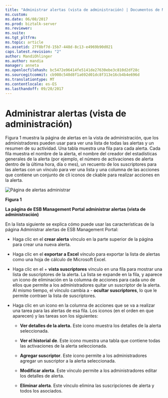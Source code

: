 ```yaml
---
title: "Administrar alertas (vista de administración) | Documentos de Microsoft"
ms.custom: 
ms.date: 06/08/2017
ms.prod: biztalk-server
ms.reviewer: 
ms.suite: 
ms.tgt_pltfrm: 
ms.topic: article
ms.assetid: 27f8bf7d-15b7-448d-8c13-e4969b90d021
caps.latest.revision: "2"
author: MandiOhlinger
ms.author: mandia
manager: anneta
ms.openlocfilehash: bc5472e96414fe5141de27630ebe3c810d2df28c
ms.sourcegitcommit: cb908c540d8f1a692d01dc8f313e16cb4b4e696d
ms.translationtype: MT
ms.contentlocale: es-ES
ms.lasthandoff: 09/20/2017
---
```

# <a name="manage-alerts-administration-view"></a>Administrar alertas (vista de administración)
Figura 1 muestra la página de alertas en la vista de administración, que los administradores pueden usar para ver una lista de todas las alertas y un resumen de su actividad. Una tabla muestra una fila para cada alerta. Cada fila muestra el nombre de la alerta, el nombre del creador del estadísticas generales de la alerta (por ejemplo, el número de activaciones de alerta dentro de la última hora, día o mes), un recuento de los suscriptores para las alertas con un vínculo para ver una lista y una columna de las acciones que contiene un conjunto de cli iconos de ckable para realizar acciones en la alerta.  
  
 ![Página de alertas administrar](../esb-toolkit/media/ch8-managealertspage.jpg "Ch8-ManageAlertsPage")  
  
 **Figura 1**  
  
 **La página de ESB Management Portal administrar alertas (vista de administración)**  
  
 En la lista siguiente se explica cómo puede usar las características de la página Administrar alertas de ESB Management Portal:  
  
-   Haga clic en el **crear alerta** vínculo en la parte superior de la página para crear una nueva alerta.  
  
-   Haga clic en el **exportar a Excel** vínculo para exportar la lista de alertas como una hoja de cálculo de Microsoft Excel.  
  
-   Haga clic en el + **vista suscriptores** vínculo en una fila para mostrar una lista de suscriptores de la alerta. La lista se expande en la fila, y aparece un icono de eliminación en la columna de acciones para cada uno de ellos que permite a los administradores quitar un suscriptor de la alerta. Al mismo tiempo, el vínculo cambia a - **ocultar suscriptores**, lo que le permite contraer la lista de suscriptores.  
  
-   Haga clic en un icono en la columna de acciones que se va a realizar una tarea para las alertas de esa fila. Los iconos (en el orden en que aparecen) y las tareas son los siguientes:  
  
    -   **Ver detalles de la alerta.** Este icono muestra los detalles de la alerta seleccionada.  
  
    -   **Ver el historial de**. Este icono muestra una tabla que contiene todas las activaciones de la alerta seleccionada.  
  
    -   **Agregar suscriptor**. Este icono permite a los administradores agregar un suscriptor a la alerta seleccionada.  
  
    -   **Modificar alerta**. Este vínculo permite a los administradores editar los detalles de alerta.  
  
    -   **Eliminar alerta**. Este vínculo elimina las suscripciones de alerta y todos los asociados.